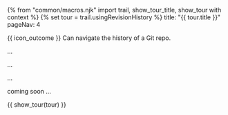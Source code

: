 {% from "common/macros.njk" import trail, show_tour_title, show_tour with context %}
{% set tour = trail.usingRevisionHistory %}
<frontmatter>
title: "{{ tour.title }}"
pageNav: 4
</frontmatter>

<span id="outcomes">{{ icon_outcome }} Can navigate the history of a Git repo.</span>
<span id="title"></span>

<span class="d-none" id="destination">...</span>

<span class="d-none" id="motivation">...</span>

<span class="d-none" id="achievements">...</span>

<span id="next">coming soon ...</span>

<div id="body">

{{ show_tour(tour) }}
</div>

<div id="extras">
</div>